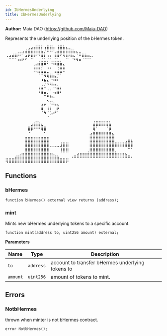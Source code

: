 ```yaml
---
id: IbHermesUnderlying
title: IbHermesUnderlying
---
```


**Author:**
Maia DAO (https://github.com/Maia-DAO)

Represents the underlying position of the bHermes token.
⠀⠀⠀⠀⠀⠀⠀⠀⠀⢀⣀⡀⠀⣀⣀⠀⢀⣀⡀⠀⠀⠀⠀⠀⠀⠀⠀⠀⠀
⠀⠀⠀⠀⠀⢀⣠⣴⣾⣿⣿⣇⠸⣿⣿⠇⣸⣿⣿⣷⣦⣄⡀⠀⠀⠀⠀⠀⠀
⢀⣠⣴⣶⠿⠋⣩⡿⣿⡿⠻⣿⡇⢠⡄⢸⣿⠟⢿⣿⢿⣍⠙⠿⣶⣦⣄⡀⠀
⠀⠉⠉⠁⠶⠟⠋⠀⠉⠀⢀⣈⣁⡈⢁⣈⣁⡀⠀⠉⠀⠙⠻⠶⠈⠉⠉⠀⠀
⠀⠀⠀⠀⠀⠀⠀⠀⠀⣴⣿⡿⠛⢁⡈⠛⢿⣿⣦⠀⠀⠀⠀⠀⠀⠀⠀⠀⠀
⠀⠀⠀⠀⠀⠀⠀⠀⠀⠿⣿⣦⣤⣈⠁⢠⣴⣿⠿⠀⠀⠀⠀⠀⠀⠀⠀⠀⠀
⠀⠀⠀⠀⠀⠀⠀⠀⠀⠀⠈⠉⠻⢿⣿⣦⡉⠁⠀⠀⠀⠀⠀⠀⠀⠀⠀⠀⠀
⠀⠀⠀⠀⠀⠀⠀⠀⠀⠀⠀⠘⢷⣦⣈⠛⠃⠀⠀⠀⠀⠀⠀⠀⠀⠀⠀⠀⠀
⠀⠀⠀⠀⠀⠀⠀⠀⠀⠀⢠⣴⠦⠈⠙⠿⣦⡄⠀⠀⠀⠀⠀⠀⠀⠀⠀⠀⠀
⠀⠀⠀⠀⠀⠀⠀⠀⠀⠀⠸⣿⣤⡈⠁⢤⣿⠇⠀⠀⠀⠀⠀⠀⠀⠀⠀⠀⠀
⠀⠀⠀⠀⠀⠀⠀⠀⠀⠀⠀⠀⠉⠛⠷⠄⠀⠀⠀⠀⠀⠀⠀⠀⠀⠀⠀⠀⠀
⠀⠀⠀⠀⠀⠀⠀⠀⠀⠀⠀⢀⣀⠑⢶⣄⡀⠀⠀⠀⠀⠀⠀⠀⠀⠀⠀⠀⠀
⠀⠀⠀⠀⠀⠀⠀⠀⠀⠀⠀⣿⠁⢰⡆⠈⡿⠀⠀⠀⠀⠀⠀⠀⠀⠀⠀⠀⠀
⠀⠀⠀⠀⠀⠀⠀⠀⠀⠀⠀⠈⠳⠈⣡⠞⠁⠀⠀⠀⠀⠀⠀⠀⠀⠀⠀⠀⠀
⠀⠀⠀⠀⠀⠀⠀⠀⠀⠀⠀⠀⠀⠈⠀⠀⠀⠀⠀⠀⠀⠀⠀⠀⠀⠀⠀⠀⠀
⠀⠀⠀⠀⠀⠀⠀⠀⣠⣾⣷⣄⠀⠀⠀⠀⠀⠀⠀⠀
⠀⠀⠀⠀⠀⠀⠀⣼⣿⣿⣿⣿⣧⠀⠀⠀⠀⠀⠀⠀
⠀⠀⠀⠀⠀⠀⠀⣿⡿⠛⠛⢿⣿⠀⠀⠀⠀⠀⠀⠀
⠀⠀⠀⠀⠀⠀⠀⢿⠁⠀⠀⠈⡿⠀⠀⠀⠀⠀⠀⠀
⠀⠀⠀⠀⠀⠀⠀⠈⠀⠀⠀⠀⠁⠀⠀⠀⠀⠀⠀⠀
⠀⠀⠀⠀⠀⠀⣴⣿⣿⣿⣿⣿⣿⣦⠀⠀⠀⠀⠀⠀
⠀⠀⠀⠀⠀⠀⣿⣿⣿⣿⣿⣿⣿⣿⠀⠀⠀⠀⠀⠀
⠀⠀⠀⠀⠀⠀⣿⣿⣿⣿⣿⣿⣿⣿⠀⠀⠀⢀⣤⣄
⠀⠀⠀⠀⠀⠀⣿⣿⣿⣿⣿⣿⣿⣿⣀⣀⣀⣸⣿⣿
⠀⠀⠀⠀⠀⠀⣿⣿⣿⣿⣿⣿⣿⣿⣿⣿⣿⣿⣿⣿
⠀⠀⠀⠀⠀⠀⣿⣿⣿⣿⣿⣿⣿⣿⠀⠀⠀⢸⣿⣿
⠀⠀⠀⠀⠀⢀⣿⣿⣿⣿⣿⣿⣿⣿⡀⠀⠀⠀⠉⠁
⠀⠀⠀⣠⣴⣿⣿⣿⣿⣿⣿⣿⣿⣿⣿⣦⣄⠀⠀⠀
⢀⣤⣾⣿⣿⣿⣿⣿⣿⣿⣿⣿⣿⣿⣿⣿⣿⣷⣤⡀
⢿⣿⣿⣿⣿⣿⣿⣿⣿⣿⣿⣿⣿⣿⣿⣿⣿⣿⣿⡿


## Functions
### bHermes




```solidity
function bHermes() external view returns (address);
```

### mint

Mints new bHermes underlying tokens to a specific account.


```solidity
function mint(address to, uint256 amount) external;
```
**Parameters**

|Name|Type|Description|
|----|----|-----------|
|`to`|`address`|account to transfer bHermes underlying tokens to|
|`amount`|`uint256`|amount of tokens to mint.|


## Errors
### NotbHermes
thrown when minter is not bHermes contract.


```solidity
error NotbHermes();
```

